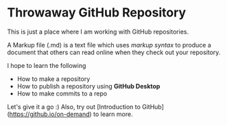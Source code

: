 # Throwaway GitHub Repository

This is just a place where I am working with GitHub repositories.

A Markup file (.md) is a text file which uses *markup syntax* to produce a document that others can read online when they check out your repository.

I hope to learn the following
- How to make a repository
- How to publish a repository using **GitHub Desktop**
- How to make commits to a repo

Let's give it a go :) Also, try out [Introduction to GitHub] (https://github.io/on-demand) to learn more.